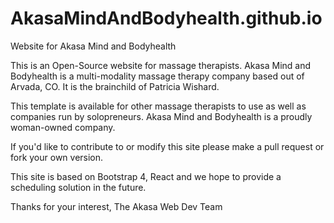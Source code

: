 # AkasaMindAndBodyhealth.github.io
Website for Akasa Mind and Bodyhealth

This is an Open-Source website for massage therapists.  Akasa Mind and Bodyhealth is a multi-modality massage therapy company based out of Arvada, CO.  It is the brainchild of Patricia Wishard.  

This template is available for other massage therapists to use as well as companies run by solopreneurs.  Akasa Mind and Bodyhealth is a proudly woman-owned company.  

If you'd like to contribute to or modify this site please make a pull request or fork your own version.  

This site is based on Bootstrap 4, React and we hope to provide a scheduling solution in the future.

Thanks for your interest,
The Akasa Web Dev Team
